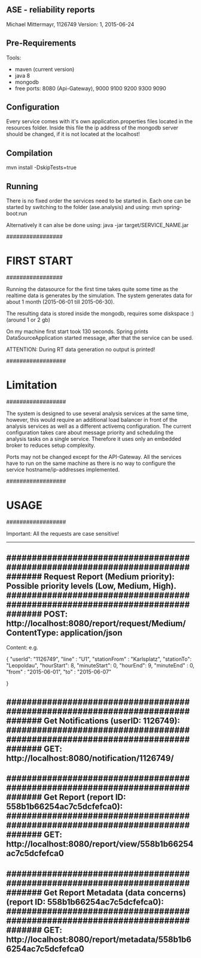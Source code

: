ASE - reliability reports
-------------------------------------
Michael Mittermayr, 1126749
Version: 1, 2015-06-24

## Pre-Requirements ##

Tools:
- maven (current version)
- java 8
- mongodb
- free ports: 8080 (Api-Gateway), 9000 9100 9200 9300 9090

## Configuration ##
Every service comes with it's own application.properties files located in the resources folder.
Inside this file the ip address of the mongodb server should be changed, if it is not located at the localhost!

## Compilation ##
mvn install -DskipTests=true

## Running ##
There is no fixed order the services need to be started in. Each one can be started by switching to the folder (ase.analysis) and using:
mvn spring-boot:run 

Alternatively it can alse be done using:
java -jar target/SERVICE_NAME.jar

#################
#  FIRST START  #
#################

Running the datasource for the first time takes quite some time as the realtime data is generates by the simulation.
The system generates data for about 1 month (2015-06-01 till 2015-06-30).

The resulting data is stored inside the mongodb, requires some diskspace :) (around 1 or 2 gb)

On my machine first start took 130 seconds. Spring prints DataSourceApplication started message, after that the service can be used.

ATTENTION: During RT data generation no output is printed!

##################
#   Limitation   #
##################

The system is designed to use several analysis services at the same time, however, this would require an additional load balancer in front of the analysis services as well as a different activemq configuration.
The current configuration takes care about message priority and scheduling the analysis tasks on a single service. Therefore it uses only an embedded broker to reduces setup complexity.

Ports may not be changed except for the API-Gateway. All the services have to run on the same machine as there is no way to configure the service hostname/ip-addresses implemented.

##################
#     USAGE      #
##################

Important:
All the requests are case sensitive!
_______________________________________________________________________________


###############################################################################
Request Report (Medium priority): Possible priority levels (Low, Medium, High).
###############################################################################
POST: http://localhost:8080/report/request/Medium/
ContentType: application/json
-------------------------------------------------------------------------------
Content: e.g.

{
  "userId": "1126749",
  "line" : "U1",
  "stationFrom" : "Karlsplatz",
  "stationTo": "Leopoldau",
  "hourStart": 8,
  "minuteStart": 0,
  "hourEnd": 9,
  "minuteEnd" : 0,
  "from" : "2015-06-01",
  "to" : "2015-06-07"

}


###############################################################################
Get Notifications (userID: 1126749):
###############################################################################
GET: http://localhost:8080/notification/1126749/
-------------------------------------------------------------------------------


###############################################################################
Get Report (report ID: 558b1b66254ac7c5dcfefca0):
###############################################################################
GET: http://localhost:8080/report/view/558b1b66254ac7c5dcfefca0
-------------------------------------------------------------------------------



###############################################################################
Get Report Metadata (data concerns) (report ID: 558b1b66254ac7c5dcfefca0):
###############################################################################
GET: http://localhost:8080/report/metadata/558b1b66254ac7c5dcfefca0
-------------------------------------------------------------------------------
